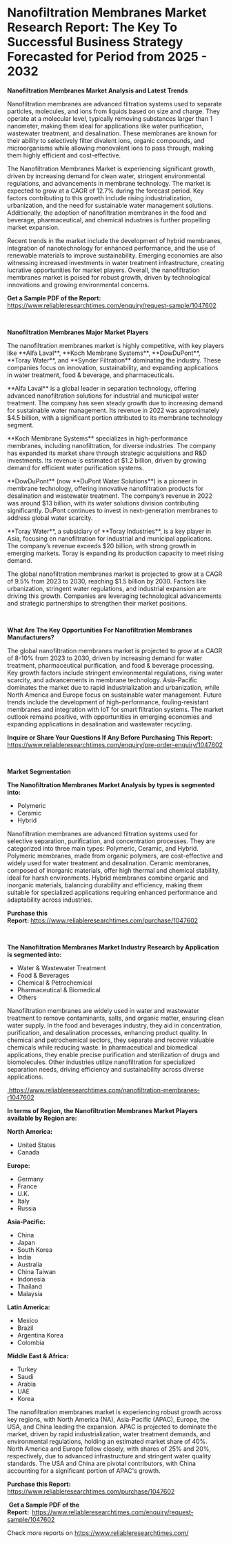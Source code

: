 <p><h1>Nanofiltration Membranes Market Research Report: The Key To Successful Business Strategy Forecasted for Period from 2025 - 2032</h1></p><p><strong>Nanofiltration Membranes Market Analysis and Latest Trends</strong></p>
<p><p>Nanofiltration membranes are advanced filtration systems used to separate particles, molecules, and ions from liquids based on size and charge. They operate at a molecular level, typically removing substances larger than 1 nanometer, making them ideal for applications like water purification, wastewater treatment, and desalination. These membranes are known for their ability to selectively filter divalent ions, organic compounds, and microorganisms while allowing monovalent ions to pass through, making them highly efficient and cost-effective.</p><p>The Nanofiltration Membranes Market is experiencing significant growth, driven by increasing demand for clean water, stringent environmental regulations, and advancements in membrane technology. The market is expected to grow at a CAGR of 12.7% during the forecast period. Key factors contributing to this growth include rising industrialization, urbanization, and the need for sustainable water management solutions. Additionally, the adoption of nanofiltration membranes in the food and beverage, pharmaceutical, and chemical industries is further propelling market expansion.</p><p>Recent trends in the market include the development of hybrid membranes, integration of nanotechnology for enhanced performance, and the use of renewable materials to improve sustainability. Emerging economies are also witnessing increased investments in water treatment infrastructure, creating lucrative opportunities for market players. Overall, the nanofiltration membranes market is poised for robust growth, driven by technological innovations and growing environmental concerns.</p></p>
<p><strong>Get a Sample PDF of the Report:&nbsp;</strong> <a href="https://www.reliableresearchtimes.com/enquiry/request-sample/1047602?utm_campaign=1558&utm_medium=2&utm_source=Github&utm_content=ia&utm_term=24012025&utm_id=nanofiltration-membranes">https://www.reliableresearchtimes.com/enquiry/request-sample/1047602</a></p>
<p>&nbsp;</p>
<p><strong>Nanofiltration Membranes Major Market Players</strong></p>
<p><p>The nanofiltration membranes market is highly competitive, with key players like **Alfa Laval**, **Koch Membrane Systems**, **DowDuPont**, **Toray Water**, and **Synder Filtration** dominating the industry. These companies focus on innovation, sustainability, and expanding applications in water treatment, food & beverage, and pharmaceuticals.</p><p>**Alfa Laval** is a global leader in separation technology, offering advanced nanofiltration solutions for industrial and municipal water treatment. The company has seen steady growth due to increasing demand for sustainable water management. Its revenue in 2022 was approximately $4.5 billion, with a significant portion attributed to its membrane technology segment.</p><p>**Koch Membrane Systems** specializes in high-performance membranes, including nanofiltration, for diverse industries. The company has expanded its market share through strategic acquisitions and R&D investments. Its revenue is estimated at $1.2 billion, driven by growing demand for efficient water purification systems.</p><p>**DowDuPont** (now **DuPont Water Solutions**) is a pioneer in membrane technology, offering innovative nanofiltration products for desalination and wastewater treatment. The company’s revenue in 2022 was around $13 billion, with its water solutions division contributing significantly. DuPont continues to invest in next-generation membranes to address global water scarcity.</p><p>**Toray Water**, a subsidiary of **Toray Industries**, is a key player in Asia, focusing on nanofiltration for industrial and municipal applications. The company’s revenue exceeds $20 billion, with strong growth in emerging markets. Toray is expanding its production capacity to meet rising demand.</p><p>The global nanofiltration membranes market is projected to grow at a CAGR of 9.5% from 2023 to 2030, reaching $1.5 billion by 2030. Factors like urbanization, stringent water regulations, and industrial expansion are driving this growth. Companies are leveraging technological advancements and strategic partnerships to strengthen their market positions.</p></p>
<p>&nbsp;</p>
<p><strong>What Are The Key Opportunities For Nanofiltration Membranes Manufacturers?</strong></p>
<p><p>The global nanofiltration membranes market is projected to grow at a CAGR of 8-10% from 2023 to 2030, driven by increasing demand for water treatment, pharmaceutical purification, and food & beverage processing. Key growth factors include stringent environmental regulations, rising water scarcity, and advancements in membrane technology. Asia-Pacific dominates the market due to rapid industrialization and urbanization, while North America and Europe focus on sustainable water management. Future trends include the development of high-performance, fouling-resistant membranes and integration with IoT for smart filtration systems. The market outlook remains positive, with opportunities in emerging economies and expanding applications in desalination and wastewater recycling.</p></p>
<p><strong>Inquire or Share Your Questions If Any Before Purchasing This Report:</strong> <a href="https://www.reliableresearchtimes.com/enquiry/pre-order-enquiry/1047602?utm_campaign=1558&utm_medium=2&utm_source=Github&utm_content=ia&utm_term=24012025&utm_id=nanofiltration-membranes">https://www.reliableresearchtimes.com/enquiry/pre-order-enquiry/1047602</a></p>
<p>&nbsp;</p>
<p><strong>Market Segmentation</strong></p>
<p><strong>The Nanofiltration Membranes Market Analysis by types is segmented into:</strong></p>
<p><ul><li>Polymeric</li><li>Ceramic</li><li>Hybrid</li></ul></p>
<p><p>Nanofiltration membranes are advanced filtration systems used for selective separation, purification, and concentration processes. They are categorized into three main types: Polymeric, Ceramic, and Hybrid. Polymeric membranes, made from organic polymers, are cost-effective and widely used for water treatment and desalination. Ceramic membranes, composed of inorganic materials, offer high thermal and chemical stability, ideal for harsh environments. Hybrid membranes combine organic and inorganic materials, balancing durability and efficiency, making them suitable for specialized applications requiring enhanced performance and adaptability across industries.</p></p>
<p><strong>Purchase this Report:&nbsp;</strong><a href="https://www.reliableresearchtimes.com/purchase/1047602?utm_campaign=1558&utm_medium=2&utm_source=Github&utm_content=ia&utm_term=24012025&utm_id=nanofiltration-membranes">https://www.reliableresearchtimes.com/purchase/1047602</a></p>
<p>&nbsp;</p>
<p><strong>The Nanofiltration Membranes Market Industry Research by Application is segmented into:</strong></p>
<p><ul><li>Water & Wastewater Treatment</li><li>Food & Beverages</li><li>Chemical & Petrochemical</li><li>Pharmaceutical & Biomedical</li><li>Others</li></ul></p>
<p><p>Nanofiltration membranes are widely used in water and wastewater treatment to remove contaminants, salts, and organic matter, ensuring clean water supply. In the food and beverages industry, they aid in concentration, purification, and desalination processes, enhancing product quality. In chemical and petrochemical sectors, they separate and recover valuable chemicals while reducing waste. In pharmaceutical and biomedical applications, they enable precise purification and sterilization of drugs and biomolecules. Other industries utilize nanofiltration for specialized separation needs, driving efficiency and sustainability across diverse applications.</p></p>
<p><a href="https://www.reliableresearchtimes.com/nanofiltration-membranes-r1047602?utm_campaign=1558&utm_medium=2&utm_source=Github&utm_content=ia&utm_term=24012025&utm_id=nanofiltration-membranes">&nbsp;https://www.reliableresearchtimes.com/nanofiltration-membranes-r1047602</a></p>
<p><strong>In terms of Region, the Nanofiltration Membranes Market Players available by Region are:</strong></p>
<p>
    <p> <strong> North America: </strong>
        <ul>
            <li>United States</li>
            <li>Canada</li>
        </ul>
        </p> 
    <p> <strong> Europe: </strong>
        <ul>
            <li>Germany</li>
            <li>France</li>
            <li>U.K.</li>
            <li>Italy</li>
            <li>Russia</li>
        </ul>
        </p> 
    <p> <strong> Asia-Pacific: </strong>
        <ul>
            <li>China</li>
            <li>Japan</li>
            <li>South Korea</li>
            <li>India</li>
            <li>Australia</li>
            <li>China Taiwan</li>
            <li>Indonesia</li>
            <li>Thailand</li>
            <li>Malaysia</li>
        </ul>
        </p> 
    <p> <strong> Latin America: </strong>
        <ul>
            <li>Mexico</li>
            <li>Brazil</li>
            <li>Argentina Korea</li>
            <li>Colombia</li>
        </ul>
        </p> 
    <p> <strong> Middle East & Africa: </strong>
        <ul>
            <li>Turkey</li>
            <li>Saudi</li>
            <li>Arabia</li>
            <li>UAE</li>
            <li>Korea</li>
        </ul>
    </p>
    </p>
<p><p>The nanofiltration membranes market is experiencing robust growth across key regions, with North America (NA), Asia-Pacific (APAC), Europe, the USA, and China leading the expansion. APAC is projected to dominate the market, driven by rapid industrialization, water treatment demands, and environmental regulations, holding an estimated market share of 40%. North America and Europe follow closely, with shares of 25% and 20%, respectively, due to advanced infrastructure and stringent water quality standards. The USA and China are pivotal contributors, with China accounting for a significant portion of APAC's growth.</p></p>
<p><strong>Purchase this Report: </strong><a href="https://www.reliableresearchtimes.com/purchase/1047602?utm_campaign=1558&utm_medium=2&utm_source=Github&utm_content=ia&utm_term=24012025&utm_id=nanofiltration-membranes">https://www.reliableresearchtimes.com/purchase/1047602</a></p>
<p>&nbsp;<strong>Get a Sample PDF of the Report:&nbsp;&nbsp;</strong><a href="https://www.reliableresearchtimes.com/enquiry/request-sample/1047602?utm_campaign=1558&utm_medium=2&utm_source=Github&utm_content=ia&utm_term=24012025&utm_id=nanofiltration-membranes">https://www.reliableresearchtimes.com/enquiry/request-sample/1047602</a></p>
<p><strong></strong></p>
<p>Check more reports on <a href="https://www.reliableresearchtimes.com/?utm_campaign=1558&utm_medium=2&utm_source=Github&utm_content=ia&utm_term=24012025&utm_id=nanofiltration-membranes">https://www.reliableresearchtimes.com/</a></p>